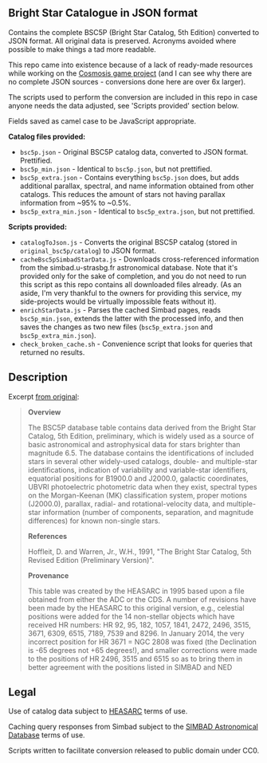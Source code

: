 ## Bright Star Catalogue in JSON format

Contains the complete BSC5P (Bright Star Catalog, 5th Edition) converted to
JSON format. All original data is preserved. Acronyms avoided where possible
to make things a tad more readable.

This repo came into existence because of a lack of ready-made resources while
working on the [Cosmosis game project](https://github.com/aggregate1166877/Cosmosis)
(and I can see why there are no complete JSON sources - conversions done here
are over 6x larger).

The scripts used to perform the conversion are included in this repo in case
anyone needs the data adjusted, see 'Scripts provided' section below.

Fields saved as camel case to be JavaScript appropriate.

**Catalog files provided:**
* `bsc5p.json` - Original BSC5P catalog data, converted to JSON format. Prettified.
* `bsc5p_min.json` - Identical to `bsc5p.json`, but not prettified.
* `bsc5p_extra.json` - Contains everything `bsc5p.json` does, but adds
  additional parallax, spectral, and name information obtained from other
  catalogs. This reduces the amount of stars not having parallax information
  from ~95% to ~0.5%.
* `bsc5p_extra_min.json` - Identical to `bsc5p_extra.json`, but not prettified.

**Scripts provided:**
* `catalogToJson.js` - Converts the original BSC5P catalog (stored in
  `original_bsc5p/catalog`) to JSON format.
* `cacheBsc5pSimbadStarData.js` - Downloads cross-referenced information from
  the simbad.u-strasbg.fr astronomical database. Note that it's provided only
  for the sake of completion, and you do not need to run this script as this
  repo contains all downloaded files already. (As an aside, I'm very thankful
  to the owners for providing this service, my side-projects would be virtually
  impossible feats without it).
* `enrichStarData.js` - Parses the cached Simbad pages, reads `bsc5p_min.json`,
  extends the latter with the processed info, and then saves the changes as two
  new files (`bsc5p_extra.json` and `bsc5p_extra_min.json`).
* `check_broken_cache.sh` - Convenience script that looks for queries that
  returned no results.

## Description
Excerpt [from original](https://heasarc.gsfc.nasa.gov/W3Browse/star-catalog/bsc5p.html):
> **Overview**
> 
> The BSC5P database table contains data derived from the Bright Star Catalog, 5th Edition, preliminary, which is widely used as a source of basic astronomical and astrophysical data for stars brighter than magnitude 6.5. The database contains the identifications of included stars in several other widely-used catalogs, double- and multiple-star identifications, indication of variability and variable-star identifiers, equatorial positions for B1900.0 and J2000.0, galactic coordinates, UBVRI photoelectric photometric data when they exist, spectral types on the Morgan-Keenan (MK) classification system, proper motions (J2000.0), parallax, radial- and rotational-velocity data, and multiple-star information (number of components, separation, and magnitude differences) for known non-single stars.
> 
> **References**
> 
> Hoffleit, D. and Warren, Jr., W.H., 1991, "The Bright Star Catalog, 5th Revised Edition (Preliminary Version)".
> 
> **Provenance**
> 
> This table was created by the HEASARC in 1995 based upon a file obtained from either the ADC or the CDS. A number of revisions have been made by the HEASARC to this original version, e.g., celestial positions were added for the 14 non-stellar objects which have received HR numbers: HR 92, 95, 182, 1057, 1841, 2472, 2496, 3515, 3671, 6309, 6515, 7189, 7539 and 8296. In January 2014, the very incorrect position for HR 3671 = NGC 2808 was fixed (the Declination is -65 degrees not +65 degrees!), and smaller corrections were made to the positions of HR 2496, 3515 and 6515 so as to bring them in better agreement with the positions listed in SIMBAD and NED

## Legal
Use of catalog data subject to [HEASARC](https://heasarc.gsfc.nasa.gov/) terms
of use.

Caching query responses from Simbad subject to the
[SIMBAD Astronomical Database](http://simbad.u-strasbg.fr/simbad/) terms of
use.

Scripts written to facilitate conversion released to public domain under CC0.
